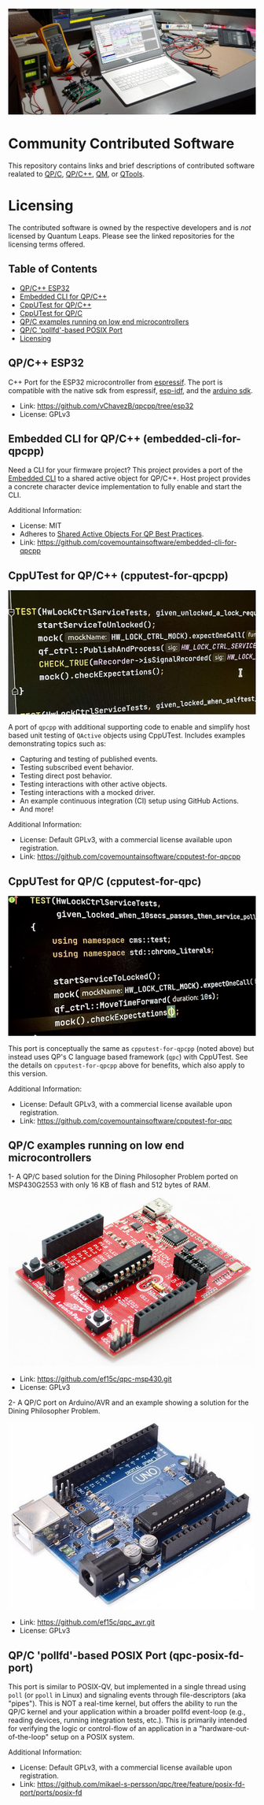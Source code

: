 [![Modern Embedded Software](img/masthead1.jpg)](https://www.state-machine.com)

# Community Contributed Software

This repository contains links and brief descriptions of contributed software realated to [QP/C](https://github.com/QuantumLeaps/qpc), [QP/C++](https://github.com/QuantumLeaps/qpcpp), [QM](https://github.com/QuantumLeaps/qm), or [QTools](https://github.com/QuantumLeaps/qtools).

# Licensing
The contributed software is owned by the respective developers and is *not* licensed by Quantum Leaps. Please see the linked repositories for the licensing terms offered.

## Table of Contents
- [QP/C++ ESP32](#qpc-esp32)
- [Embedded CLI for QP/C++](#embedded-cli-for-qpc-embedded-cli-for-qpcpp)
- [CppUTest for QP/C++](#cpputest-for-qpc-cpputest-for-qpcpp)
- [CppUTest for QP/C](#cpputest-for-qpc-cpputest-for-qpc)
- [QP/C examples running on low end microcontrollers](#qpc-examples-running-on-low-end-microcontrollers)
- [QP/C 'pollfd'-based POSIX Port](#qpc-pollfd-based-posix-port-qpc-posix-fd-port)
- [Licensing](#licensing)<br>


## QP/C++ ESP32
C++ Port for the ESP32 microcontroller from [espressif](https://www.espressif.com/). The port is compatible with the native sdk from espressif, [esp-idf](https://github.com/espressif/esp-idf), and the [arduino sdk](https://github.com/espressif/arduino-esp32). 

- Link: https://github.com/vChavezB/qpcpp/tree/esp32
- License: GPLv3

## Embedded CLI for QP/C++ (embedded-cli-for-qpcpp)

Need a CLI for your firmware project? This project provides a port of the [Embedded CLI](https://github.com/funbiscuit/embedded-cli) 
to a shared active object for QP/C++. Host project provides a concrete character device implementation
to fully enable and start the CLI.

Additional Information:
- License:  MIT
- Adheres to [Shared Active Objects For QP Best Practices](https://github.com/covemountainsoftware/Shared-Active-Objects-For-QP-Best-Practices).
- Link: https://github.com/covemountainsoftware/embedded-cli-for-qpcpp

## CppUTest for QP/C++ (cpputest-for-qpcpp)
[![cpputest-for-qpcpp](img/cpputest-qpcpp-img.jpg)](https://github.com/covemountainsoftware/cpputest-for-qpcpp)

A port of `qpcpp` with additional supporting code to enable and simplify host based unit testing 
of `QActive` objects using CppUTest. Includes examples demonstrating topics such as:  
* Capturing and testing of published events.
* Testing subscribed event behavior.
* Testing direct post behavior.
* Testing interactions with other active objects.
* Testing interactions with a mocked driver.
* An example continuous integration (CI) setup using GitHub Actions.
* And more!

Additional Information:
- License: Default GPLv3, with a commercial license available upon registration.
- Link: https://github.com/covemountainsoftware/cpputest-for-qpcpp

## CppUTest for QP/C (cpputest-for-qpc)
[![cpputest-for-qpc](img/cpputest-qpc-img.jpg)](https://github.com/covemountainsoftware/cpputest-for-qpc)

This port is conceptually the same as `cpputest-for-qpcpp` (noted above) but instead uses QP's C language 
based framework (`qpc`) with CppUTest. See the details on `cpputest-for-qpcpp` above for benefits, which also apply to 
this version.

Additional Information:
- License: Default GPLv3, with a commercial license available upon registration.
- Link: https://github.com/covemountainsoftware/cpputest-for-qpc

## QP/C examples running on low end microcontrollers
1- A QP/C based solution for the Dining Philosopher Problem ported on MSP430G2553 with only 16 KB of flash and 512 bytes of RAM.

[![MSP430 LaunchPad](img/msp430-launchpad.jpg)](https://github.com/ef15c/qpc-msp430.git)

- Link: https://github.com/ef15c/qpc-msp430.git
- License: GPLv3

2- A QP/C port on Arduino/AVR and an example showing a solution for the Dining Philosopher Problem.

[![Arduino UNO](img/arduino-uno.jpg)](https://github.com/ef15c/qpc_avr.git)

- Link: https://github.com/ef15c/qpc_avr.git
- License: GPLv3

## QP/C 'pollfd'-based POSIX Port (qpc-posix-fd-port)

This port is similar to POSIX-QV, but implemented in a single thread using `poll` (or `ppoll` in Linux)
and signaling events through file-descriptors (aka "pipes"). This is NOT a real-time kernel, but offers the ability to
run the QP/C kernel and your application within a broader pollfd event-loop (e.g., reading devices, running
integration tests, etc.). This is primarily intended for verifying the logic or control-flow of an application
in a "hardware-out-of-the-loop" setup on a POSIX system.

Additional Information:
- License: Default GPLv3, with a commercial license available upon registration.
- Link: https://github.com/mikael-s-persson/qpc/tree/feature/posix-fd-port/ports/posix-fd


